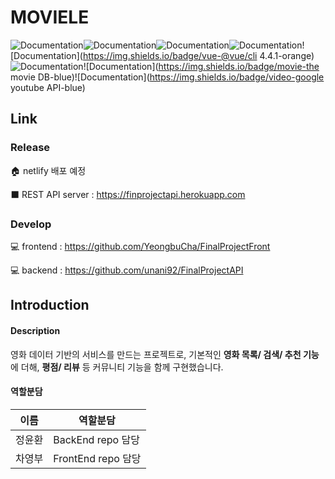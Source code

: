 # MOVIELE

![Documentation](https://img.shields.io/badge/language-2-brightgreen)![Documentation](https://img.shields.io/badge/python-v3.8.2-orange)![Documentation](https://img.shields.io/badge/JS-ES6-orange)![Documentation](https://img.shields.io/badge/node-v12.7.0-orange)![Documentation](https://img.shields.io/badge/vue-@vue/cli 4.4.1-orange)![Documentation](https://img.shields.io/badge/API-2-black)![Documentation](https://img.shields.io/badge/movie-the movie DB-blue)![Documentation](https://img.shields.io/badge/video-google youtube API-blue)

## Link

### Release

:house: netlify 배포 예정

:black_large_square: REST API server :  https://finprojectapi.herokuapp.com

### Develop

 :computer: frontend :  https://github.com/YeongbuCha/FinalProjectFront

 :computer: backend :  https://github.com/unani92/FinalProjectAPI



## Introduction

#### Description

영화 데이터 기반의 서비스를 만드는 프로젝트로, 기본적인 **영화 목록/ 검색/ 추천 기능**에 더해, **평점/ 리뷰** 등 커뮤니티 기능을 함께 구현했습니다.

#### 역할분담

| 이름   | 역할분담           |
| ------ | ------------------ |
| 정윤환 | BackEnd repo 담당  |
| 차영부 | FrontEnd repo 담당 |

